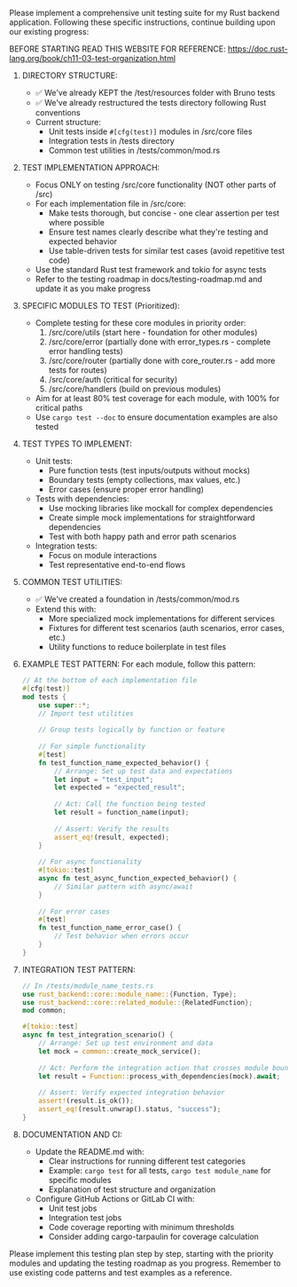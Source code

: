 Please implement a comprehensive unit testing suite for my Rust backend application. Following these specific instructions, continue building upon our existing progress:

BEFORE STARTING READ THIS WEBSITE FOR REFERENCE: https://doc.rust-lang.org/book/ch11-03-test-organization.html

1. DIRECTORY STRUCTURE:
   - ✅ We've already KEPT the /test/resources folder with Bruno tests
   - ✅ We've already restructured the tests directory following Rust conventions
   - Current structure:
     * Unit tests inside `#[cfg(test)]` modules in /src/core files
     * Integration tests in /tests directory
     * Common test utilities in /tests/common/mod.rs

2. TEST IMPLEMENTATION APPROACH:
   - Focus ONLY on testing /src/core functionality (NOT other parts of /src)
   - For each implementation file in /src/core:
     * Make tests thorough, but concise - one clear assertion per test where possible
     * Ensure test names clearly describe what they're testing and expected behavior
     * Use table-driven tests for similar test cases (avoid repetitive test code)
   - Use the standard Rust test framework and tokio for async tests
   - Refer to the testing roadmap in docs/testing-roadmap.md and update it as you make progress

3. SPECIFIC MODULES TO TEST (Prioritized):
   - Complete testing for these core modules in priority order:
     1. /src/core/utils (start here - foundation for other modules)
     2. /src/core/error (partially done with error_types.rs - complete error handling tests)
     3. /src/core/router (partially done with core_router.rs - add more tests for routes)
     4. /src/core/auth (critical for security)
     5. /src/core/handlers (build on previous modules)
   - Aim for at least 80% test coverage for each module, with 100% for critical paths
   - Use `cargo test --doc` to ensure documentation examples are also tested

4. TEST TYPES TO IMPLEMENT:
   - Unit tests:
     * Pure function tests (test inputs/outputs without mocks)
     * Boundary tests (empty collections, max values, etc.)
     * Error cases (ensure proper error handling)
   - Tests with dependencies:
     * Use mocking libraries like mockall for complex dependencies
     * Create simple mock implementations for straightforward dependencies
     * Test with both happy path and error path scenarios
   - Integration tests:
     * Focus on module interactions
     * Test representative end-to-end flows

5. COMMON TEST UTILITIES:
   - ✅ We've created a foundation in /tests/common/mod.rs
   - Extend this with:
     * More specialized mock implementations for different services
     * Fixtures for different test scenarios (auth scenarios, error cases, etc.)
     * Utility functions to reduce boilerplate in test files

6. EXAMPLE TEST PATTERN:
   For each module, follow this pattern:
   ```rust
   // At the bottom of each implementation file
   #[cfg(test)]
   mod tests {
       use super::*;
       // Import test utilities
       
       // Group tests logically by function or feature
       
       // For simple functionality
       #[test]
       fn test_function_name_expected_behavior() {
           // Arrange: Set up test data and expectations
           let input = "test_input";
           let expected = "expected_result";
           
           // Act: Call the function being tested
           let result = function_name(input);
           
           // Assert: Verify the results
           assert_eq!(result, expected);
       }
       
       // For async functionality
       #[tokio::test]
       async fn test_async_function_expected_behavior() {
           // Similar pattern with async/await
       }
       
       // For error cases
       #[test]
       fn test_function_name_error_case() {
           // Test behavior when errors occur
       }
   }
   ```

7. INTEGRATION TEST PATTERN:
   ```rust
   // In /tests/module_name_tests.rs
   use rust_backend::core::module_name::{Function, Type};
   use rust_backend::core::related_module::{RelatedFunction};
   mod common;
   
   #[tokio::test]
   async fn test_integration_scenario() {
       // Arrange: Set up test environment and data
       let mock = common::create_mock_service();
       
       // Act: Perform the integration action that crosses module boundaries
       let result = Function::process_with_dependencies(mock).await;
       
       // Assert: Verify expected integration behavior
       assert!(result.is_ok());
       assert_eq!(result.unwrap().status, "success");
   }
   ```

8. DOCUMENTATION AND CI:
   - Update the README.md with:
     * Clear instructions for running different test categories
     * Example: `cargo test` for all tests, `cargo test module_name` for specific modules
     * Explanation of test structure and organization
   - Configure GitHub Actions or GitLab CI with:
     * Unit test jobs
     * Integration test jobs
     * Code coverage reporting with minimum thresholds
     * Consider adding cargo-tarpaulin for coverage calculation

Please implement this testing plan step by step, starting with the priority modules and updating the testing roadmap as you progress. Remember to use existing code patterns and test examples as a reference. 